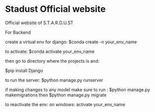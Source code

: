 # Stadust Official website
Official website of S.T.A.R.D.U.ST

For Backend

create a virtual env for django:
$conda create -n your_env_name

to activate:
$conda activate your_env_name
  
then go to directory where the projects is and:

$pip install Django

to run the server:
$python manage.py runserver

if making changes to any model make sure to run :
$python manage.py makemigrations 
then 
$python manage.py migrate

to reactivate the env:
on windows: activate your_env_name

